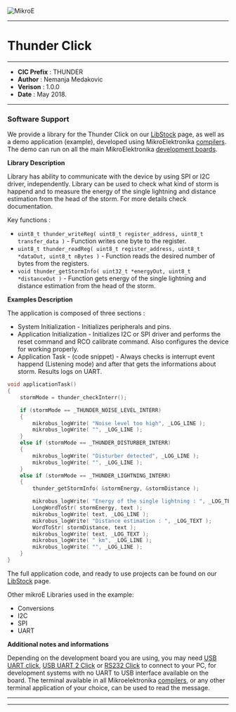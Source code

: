 ![MikroE](http://www.mikroe.com/img/designs/beta/logo_small.png)

---

# Thunder Click

---

- **CIC Prefix**  : THUNDER
- **Author**      : Nemanja Medakovic
- **Verison**     : 1.0.0
- **Date**        : May 2018.

---

### Software Support

We provide a library for the Thunder Click on our [LibStock](https://libstock.mikroe.com/projects/view/750/thunder-click) 
page, as well as a demo application (example), developed using MikroElektronika 
[compilers](http://shop.mikroe.com/compilers). The demo can run on all the main 
MikroElektronika [development boards](http://shop.mikroe.com/development-boards).

**Library Description**

Library has ability to communicate with the device by using SPI or I2C driver, independently.
Library can be used to check what kind of storm is happend and to measure the energy of the single lightning and distance estimation from the head of the storm.
For more details check documentation.

Key functions :

- ``` uint8_t thunder_writeReg( uint8_t register_address, uint8_t transfer_data ) ``` - Function writes one byte to the register.
- ``` uint8_t thunder_readReg( uint8_t register_address, uint8_t *dataOut, uint8_t nBytes ) ``` - Function reads the desired number of bytes from the registers.
- ``` void thunder_getStormInfo( uint32_t *energyOut, uint8_t *distanceOut ) ``` - Function gets energy of the single lightning and distance estimation from the head of the storm.

**Examples Description**

The application is composed of three sections :

- System Initialization - Initializes peripherals and pins.
- Application Initialization - Initializes I2C or SPI driver and performs the reset command and RCO calibrate command.
  Also configures the device for working properly.
- Application Task - (code snippet) - Always checks is interrupt event happend (Listening mode) and after that gets
  the informations about storm. Results logs on UART.


```.c
void applicationTask()
{
    stormMode = thunder_checkInterr();

    if (stormMode == _THUNDER_NOISE_LEVEL_INTERR)
    {
        mikrobus_logWrite( "Noise level too high", _LOG_LINE );
        mikrobus_logWrite( "", _LOG_LINE );
    }
    else if (stormMode == _THUNDER_DISTURBER_INTERR)
    {
        mikrobus_logWrite( "Disturber detected", _LOG_LINE );
        mikrobus_logWrite( "", _LOG_LINE );
    }
    else if (stormMode == _THUNDER_LIGHTNING_INTERR)
    {
        thunder_getStormInfo( &stormEnergy, &stormDistance );

        mikrobus_logWrite( "Energy of the single lightning : ", _LOG_TEXT );
        LongWordToStr( stormEnergy, text );
        mikrobus_logWrite( text, _LOG_LINE );
        mikrobus_logWrite( "Distance estimation : ", _LOG_TEXT );
        WordToStr( stormDistance, text );
        mikrobus_logWrite( text, _LOG_TEXT );
        mikrobus_logWrite( " km", _LOG_LINE );
        mikrobus_logWrite( "", _LOG_LINE );
    }
}
```

The full application code, and ready to use projects can be found on our 
[LibStock](https://libstock.mikroe.com/projects/view/750/thunder-click) page.

Other mikroE Libraries used in the example:

- Conversions
- I2C
- SPI
- UART

**Additional notes and informations**

Depending on the development board you are using, you may need 
[USB UART click](http://shop.mikroe.com/usb-uart-click), 
[USB UART 2 Click](http://shop.mikroe.com/usb-uart-2-click) or 
[RS232 Click](http://shop.mikroe.com/rs232-click) to connect to your PC, for 
development systems with no UART to USB interface available on the board. The 
terminal available in all Mikroelektronika 
[compilers](http://shop.mikroe.com/compilers), or any other terminal application 
of your choice, can be used to read the message.

---
---
